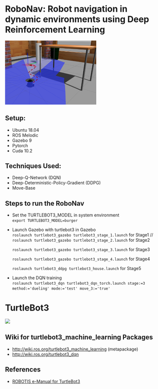 # RoboNav: Robot navigation in dynamic environments using Deep Reinforcement Learning
<img src="https://github.com/AJ1897/RL-Projects/blob/master/Project4-RoboNav/Additional_Materials/robotnav.png" width="300">

## Setup:
- Ubuntu 18.04
- ROS Melodic
- Gazebo 9
- Pytorch
- Cuda 10.2

## Techniques Used:
- Deep-Q-Network (DQN)
- Deep-Deterministic-Policy-Gradient (DDPG)
- Move-Base 

## Steps to run the RoboNav

- Set the TURTLEBOT3_MODEL in system environment\
`export TURTLEBOT3_MODEL=burger`

- Launch Gazebo with turtlebot3 in Gazebo\
  `roslaunch turtlebot3_gazebo turtlebot3_stage_1.launch` for Stage1 //
  `roslaunch turtlebot3_gazebo turtlebot3_stage_2.launch` for Stage2
  
  `roslaunch turtlebot3_gazebo turtlebot3_stage_3.launch` for Stage3
  
  `roslaunch turtlebot3_gazebo turtlebot3_stage_4.launch` for Stage4
  
  `roslaunch turtlebot3_ddpg turtlebot3_house.launch`    for Stage5
  

- Launch the DQN training\
`roslaunch turtlebot3_dqn turtlebot3_dqn_torch.launch stage:=3 method:='dueling' mode:='test' move_3:='true'`


# TurtleBot3
<img src="https://github.com/ROBOTIS-GIT/emanual/blob/master/assets/images/platform/turtlebot3/logo_turtlebot3.png" width="200">

## Wiki for turtlebot3_machine_learning Packages
- http://wiki.ros.org/turtlebot3_machine_learning (metapackage)
- http://wiki.ros.org/turtlebot3_dqn

## References
- [ROBOTIS e-Manual for TurtleBot3](http://turtlebot3.robotis.com/)
